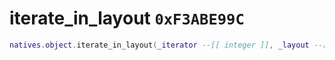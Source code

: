 # iterate_in_layout `0xF3ABE99C`

```lua
natives.object.iterate_in_layout(_iterator --[[ integer ]], _layout --[[ integer ]])
```